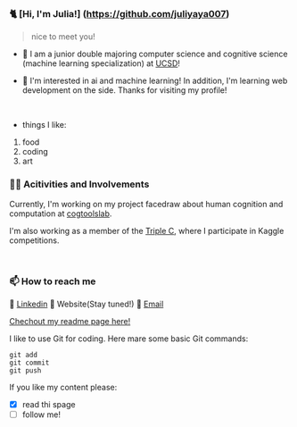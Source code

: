 <!--
**juliyaya007/juliyaya007** is a ✨ _special_ ✨ repository because its `README.md` (this file) appears on your GitHub profile.
Here are some ideas to get you started:

- 🔭 I’m currently working on ...
- 🌱 I’m currently learning ...
- 👯 I’m looking to collaborate on ...
- 🤔 I’m looking for help with ...
- 💬 Ask me about ...
- 📫 How to reach me: ...
- 😄 Pronouns: ...
- ⚡ Fun fact: ...
-->
<!--![](file:///Users/julia/Desktop/julialeexu/images/circle-cropped.png)-->
### :cat2: [Hi, I'm **Julia**!] (https://github.com/juliyaya007)
<!--
**juliyaya007/juliyaya007** is a ✨ _special_ ✨ repository because its `README.md` (this file) appears on your GitHub profile. 
-->
> nice to meet you!
- :school: I am a junior double majoring computer science and cognitive science (machine learning specialization) at [UCSD](https://ucsd.edu/)! 

- :robot: I'm interested in ai and machine learning! In addition, I'm learning web development on the side. Thanks for visiting my profile!
<p>&nbsp;</p>

- things I like:
1. food
2. coding
3. art

### :woman_technologist: Acitivities and Involvements
Currently, I'm working on my project facedraw about human cognition and computation at [cogtoolslab](https://cogtoolslab.github.io/). 

I'm also working as a member of the [Triple C](http://ucsdtriplec.org/), where I participate in Kaggle competitions.
<p>&nbsp;</p> 

### 📫 How to reach me
:small_blue_diamond: [Linkedin](https://www.linkedin.com/in/julialeexu/) :small_blue_diamond: Website(Stay tuned!) :small_blue_diamond: [Email](mailto:jlxu@ucsd.edu)

[Chechout my readme page here!](readme.md)

I like to use Git for coding. Here mare some basic Git commands:
```
git add
git commit
git push
```

If you like my content please:
- [x] read thi spage
- [ ] follow me!
